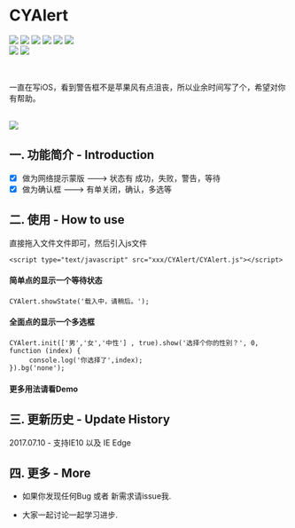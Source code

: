 # CYAlert
[![](https://img.shields.io/badge/Support-Firefox-red.svg)](http://www.firefox.com.cn)
[![](https://img.shields.io/badge/Support-Chrome-green.svg)](https://www.google.cn/chrome/browser/desktop/index.html)
[![](https://img.shields.io/badge/Support-Opera-red.svg)](http://www.opera.com)
[![](https://img.shields.io/badge/Support-Safari-blue.svg)](https://www.apple.com/cn/safari/)
[![](https://img.shields.io/badge/Support-Safari-blue.svg)](https://img.shields.io/badge/Support-IE11-yellow.svg)
[![](https://img.shields.io/badge/Support-Safari-blue.svg)](https://img.shields.io/badge/Support-IE%20Edge-yellowgreen.svg)
</br>
[![](https://img.shields.io/badge/language-javascript-green.svg)](https://github.com/zhangchunyu2016/CYAlert)
[![](https://img.shields.io/badge/QQ-707214577-red.svg)](http://wpa.qq.com/msgrd?v=3&uin=707214577&site=qq&menu=yes)



</br>
<p>一直在写iOS，看到警告框不是苹果风有点沮丧，所以业余时间写了个，希望对你有帮助。</p></br>
<img src="http://upload-images.jianshu.io/upload_images/2028853-65b7c7e2e04935c1.png?imageMogr2/auto-orient/strip%7CimageView2/2/w/1240"></br>

## 一.  功能简介 - Introduction

- [x] 做为网络提示蒙版 					--->  状态有 成功，失败，警告，等待
- [x] 做为确认框							--->  有单关闭，确认，多选等

## 二.  使用 - How to use
直接拖入文件文件即可，然后引入js文件

```
<script type="text/javascript" src="xxx/CYAlert/CYAlert.js"></script>
```

#### 简单点的显示一个等待状态
```
CYAlert.showState('载入中，请稍后。');
```

#### 全面点的显示一个多选框
```
CYAlert.init(['男','女','中性'] , true).show('选择个你的性别？', 0, function (index) {
     console.log('你选择了',index);
}).bg('none');
```

#### 更多用法请看Demo


## 三.  更新历史 - Update History
2017.07.10  - 支持IE10 以及 IE Edge
			  

## 四.  更多 - More

- 如果你发现任何Bug 或者 新需求请issue我.

- 大家一起讨论一起学习进步.